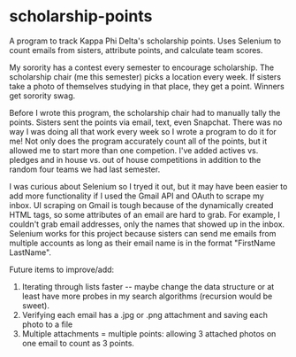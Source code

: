 # scholarship-points
A program to track Kappa Phi Delta's scholarship points. Uses Selenium to count emails from sisters, attribute points, and calculate team scores.

My sorority has a contest every semester to encourage scholarship. The scholarship chair (me this semester) picks a location every week. If sisters take a photo of themselves studying in that place, they get a point. Winners get sorority swag.

Before I wrote this program, the scholarship chair had to manually tally the points. Sisters sent the points via email, text, even Snapchat. There was no way I was doing all that work every week so I wrote a program to do it for me! Not only does the program accurately count all of the points, but it allowed me to start more than one competion. I've added actives vs. pledges and in house vs. out of house competitions in addition to the random four teams we had last semester.

I was curious about Selenium so I tryed it out, but it may have been easier to add more functionality if I used the Gmail API and OAuth to scrape my inbox. UI scraping on Gmail is tough because of the dynamically created HTML tags, so some attributes of an email are hard to grab. For example, I couldn't grab email addresses, only the names that showed up in the inbox. Selenium works for this project because sisters can send me emails from multiple accounts as long as their email name is in the format "FirstName LastName".

Future items to improve/add:
1. Iterating through lists faster -- maybe change the data structure or at least have more probes in my search algorithms (recursion would be sweet).
2. Verifying each email has a .jpg or .png attachment and saving each photo to a file
3. Multiple attachments = multiple points: allowing 3 attached photos on one email to count as 3 points.

